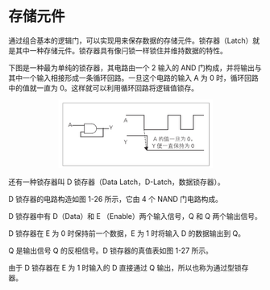 # 存储元件

通过组合基本的逻辑门，可以实现用来保存数据的存储元件。锁存器（Latch）就是其中一种存储元件。锁存器具有像闩锁一样锁住并维持数据的特性。

下图是一种最为单纯的锁存器，其电路由一个 2 输入的 AND 门构成，并将输出与其中一个输入相接形成一条循环回路。一旦这个电路的输入 A 为 0 时，循环回路中的值就一直为 0。这样就可以利用循环回路将逻辑值锁存。

<p align="center">
    <img src="最简单的锁存器.png" alt="最简单的锁存器">
</p>

还有一种锁存器叫 D 锁存器（Data Latch，D-Latch，数据锁存器）。

D 锁存器的电路构造如图 1-26 所示，它由 4 个 NAND 门电路构成。

D 锁存器中有 D（Data）和 E （Enable）两个输入信号，Q 和 Q 两个输出信号。

D 锁存器在 E 为 0 时保持前一个数据，E 为 1 时将输入 D 的数据输出到 Q。

Q 是输出信号 Q 的反相信号。D 锁存器的真值表如图 1-27 所示。

由于 D 锁存器在 E 为 1 时输入的 D 直接通过 Q 输出，所以也称为通过型锁存器。